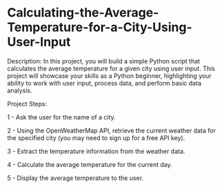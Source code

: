 # Calculating-the-Average-Temperature-for-a-City-Using-User-Input

Description: In this project, you will build a simple Python script that calculates the average temperature for a given city using user input. This project will showcase your skills as a Python beginner, highlighting your ability to work with user input, process data, and perform basic data analysis.

Project Steps:

1 - Ask the user for the name of a city.

2 - Using the OpenWeatherMap API, retrieve the current weather data for the specified city (you may need to sign up for a free API key).

3 - Extract the temperature information from the weather data.

4 - Calculate the average temperature for the current day.

5 - Display the average temperature to the user.
